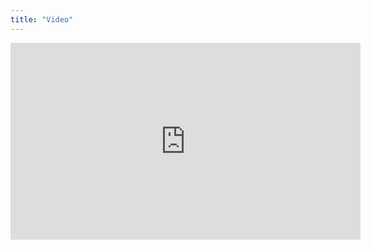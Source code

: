 ```yaml
---
title: "Video"
---
```


<iframe width="560" height="315" src="https://www.youtube.com/embed/BYoUZPocErs" frameborder="0" allow="accelerometer; autoplay; encrypted-media; gyroscope; picture-in-picture" allowfullscreen></iframe>
